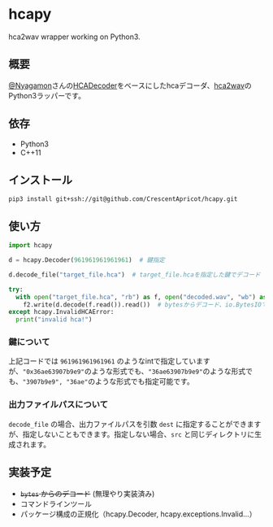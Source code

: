 # hcapy

hca2wav wrapper working on Python3.

## 概要

[@Nyagamon](https://github.com/Nyagamon)さんの[HCADecoder](https://github.com/Nyagamon/HCADecoder)をベースにしたhcaデコーダ、[hca2wav](https://github.com/CrescentApricot/hca2wav)のPython3ラッパーです。<br>

## 依存
- Python3
- C++11

## インストール

```
pip3 install git+ssh://git@github.com/CrescentApricot/hcapy.git
```

## 使い方

```python
import hcapy

d = hcapy.Decoder(961961961961961)  # 鍵指定

d.decode_file("target_file.hca")  # target_file.hcaを指定した鍵でデコード

try:
  with open("target_file.hca", "rb") as f, open("decoded.wav", "wb") as f2:
    f2.write(d.decode(f.read()).read())  # bytesからデコード、io.BytesIOでリターンする
except hcapy.InvalidHCAError:
  print("invalid hca!")
```

### 鍵について

上記コードでは `961961961961961` のようなintで指定していますが、`"0x36ae63907b9e9"`のような形式でも、`"36ae63907b9e9"`のような形式でも、`"3907b9e9", "36ae"`のような形式でも指定可能です。

### 出力ファイルパスについて

`decode_file` の場合、出力ファイルパスを引数 `dest` に指定することができますが、指定しないこともできます。指定しない場合、`src` と同じディレクトリに生成されます。

## 実装予定

- ~~`bytes` からのデコード~~ (無理やり実装済み)
- コマンドラインツール
- パッケージ構成の正規化（hcapy.Decoder, hcapy.exceptions.Invalid...）
